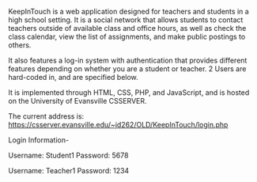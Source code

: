 <!-- This repository contains the final project for CS 350 for Spring 2018. -->
<!-- This is a team project developed over the course of a month; it has not been released to the public -->

KeepInTouch is a web application designed for teachers and students in a high school setting. It is a social network that
allows students to contact teachers outside of available class and office hours, as well as check the class calendar, view
the list of assignments, and make public postings to others.

It also features a log-in system with authentication that provides different features depending on whether you are a 
student or teacher. 2 Users are hard-coded in, and are specified below.

It is implemented through HTML, CSS, PHP, and JavaScript, and is hosted on the University of Evansville CSSERVER.

The current address is: https://csserver.evansville.edu/~jd262/OLD/KeepInTouch/login.php

Login Information-

Username: Student1
Password: 5678

Username: Teacher1
Password: 1234
